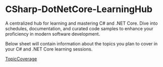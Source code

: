 # CSharp-DotNetCore-LearningHub
A centralized hub for learning and mastering C# and .NET Core. Dive into schedules, documentation, and curated code samples to enhance your proficiency in modern software development.

Below sheet will contain information about the topics you plan to cover in your C# and .NET Core learning sessions.

[TopicCoverage](https://docs.google.com/spreadsheets/d/1UhGn1kDxpOnKRkR9Q1xCR0DPC78PgfhOkBFIuk-E524/edit#gid=1917039923)
